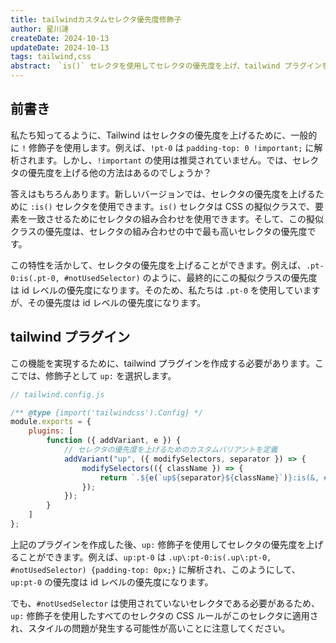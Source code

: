 ```yaml
---
title: tailwindカスタムセレクタ優先度修飾子
author: 星川漣
createDate: 2024-10-13
updateDate: 2024-10-13
tags: tailwind,css
abstract:　`is()` セレクタを使用してセレクタの優先度を上げ、tailwind プラグインを作成して修飾子をカスタマイズし、`up:` 修飾子を使用してセレクタの優先度を上げます。
---
```


## 前書き

私たち知ってるように、Tailwind はセレクタの優先度を上げるために、一般的に `!` 修飾子を使用します。例えば、`!pt-0` は `padding-top: 0 !important;` に解析されます。しかし、`!important` の使用は推奨されていません。では、セレクタの優先度を上げる他の方法はあるのでしょうか？

答えはもちろんあります。新しいバージョンでは、セレクタの優先度を上げるために `:is()` セレクタを使用できます。`is()` セレクタは CSS の擬似クラスで、要素を一致させるためにセレクタの組み合わせを使用できます。そして、この擬似クラスの優先度は、セレクタの組み合わせの中で最も高いセレクタの優先度です。

この特性を活かして、セレクタの優先度を上げることができます。例えば、`.pt-0:is(.pt-0, #notUsedSelector)` のように、最終的にこの擬似クラスの優先度は id レベルの優先度になります。そのため、私たちは `.pt-0` を使用していますが、その優先度は id レベルの優先度になります。

## tailwind プラグイン

この機能を実現するために、tailwind プラグインを作成する必要があります。ここでは、修飾子として `up:` を選択します。

```js
// tailwind.config.js

/** @type {import('tailwindcss').Config} */
module.exports = {
	plugins: [
		function ({ addVariant, e }) {
			// セレクタの優先度を上げるためのカスタムバリアントを定義
			addVariant("up", ({ modifySelectors, separator }) => {
				modifySelectors(({ className }) => {
					return `.${e(`up${separator}${className}`)}:is(&, #notUsedSelector)`;
				});
			});
		}
	]
};
```

上記のプラグインを作成した後、`up:` 修飾子を使用してセレクタの優先度を上げることができます。例えば、`up:pt-0` は `.up\:pt-0:is(.up\:pt-0, #notUsedSelector) {padding-top: 0px;}` に解析され、このようにして、`up:pt-0` の優先度は id レベルの優先度になります。

でも、`#notUsedSelector` は使用されていないセレクタである必要があるため、`up:` 修飾子を使用したすべてのセレクタの CSS ルールがこのセレクタに適用され、スタイルの問題が発生する可能性が高いことに注意してください。
